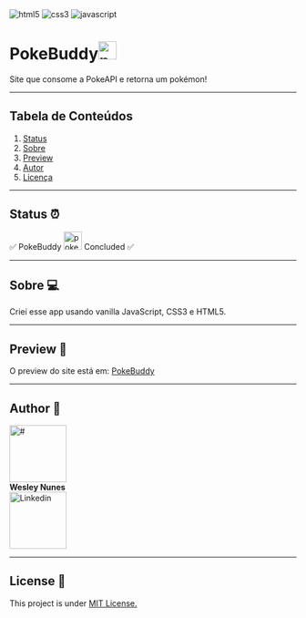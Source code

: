 <div>  
  <img alt="html5" src="https://img.shields.io/badge/HTML-e34c26?style=for-the-badge&logo=html5&logoColor=black" />
  <img alt="css3" src="https://img.shields.io/badge/CSS-264de4?style=for-the-badge&logo=css3&logoColor=black" />
  <img alt="javascript" src="https://img.shields.io/badge/JavaScript-F7DF1E?style=for-the-badge&logo=javascript&logoColor=black" />
</div>
<div>
  <h1>PokeBuddy<img width="32" height="auto" class="emojidex-emoji" src="https://cdn.emojidex.com/emoji/seal/pokeball.png" emoji-code="pokeball" alt="pokeball" /></h1> 
  <p>Site que consome a PokeAPI e retorna um pokémon!</p>
</div>
<hr />

<div>
  <h2>Tabela de Conteúdos</h2>
   <ol>
    <li>
      <a href="#status">Status</a>
    </li>
    <li>
      <a href="#about">Sobre</a>
    </li>
    <li>
      <a href="#preview">Preview</a>
    </li>
    <li>
      <a href="#author">Autor</a>
    </li>
    <li>
      <a href="#license">Licença</a>
    </li>
  </ol>
</div>
<hr />

<div id="status">
  <h2>Status ⏰</h2>
  <p> 
    ✅ PokeBuddy <img width="32" height="auto" class="emojidex-emoji" src="https://cdn.emojidex.com/emoji/seal/pokeball.png" emoji-code="pokeball" alt="pokeball" /> Concluded ✅
  </p>
</div>
<hr />

<div id="about">
  <h2>Sobre 💻</h2>
  <p>Criei esse app usando vanilla JavaScript, CSS3 e HTML5.</p>
</div>
<hr />

<div id="preview">
  <h2>Preview 🎨</h2>
  <p>O preview do site está em: <a href="https://wesley-nunes.github.io/PokeBuddy/" target="_blank">PokeBuddy</a></p>
</div>
<hr />
<div id="author">
  <h2>Author 🦸</h2>
  <div>
    <img src="https://avatars.githubusercontent.com/u/43190808?v=4" alt="#" width="100px" />
    <br />
    <b>Wesley Nunes</b>
    <br />
    <a href="https://www.linkedin.com/in/dev-wesley-nunes/">
      <img src="https://img.shields.io/badge/-Connect-blue?style=flat-square&logo=Linkedin&logoColor=white&link=https://www.linkedin.com/in/dev-wesley-nunes/" alt="Linkedin" width="100px" /> 
    </a>
    <br />
  </div>
</div>
<hr />

<div id="license">
  <h2 id="license">License 📝</h2>
  <p>This project is under <a href="./LICENSE">MIT License.</a></p>
</div>

